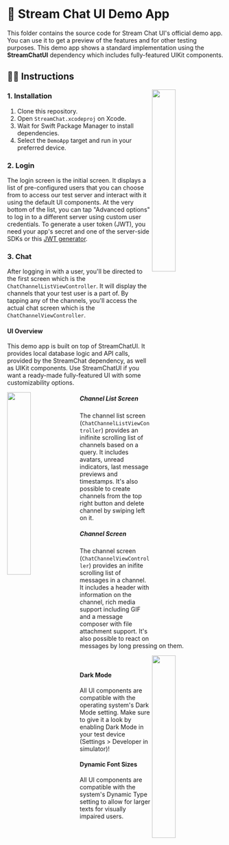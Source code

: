 # 📲 Stream Chat UI Demo App

This folder contains the source code for Stream Chat UI's official demo app. You can use it to get a preview of the features and for other testing purposes. This demo app shows a standard implementation using the **StreamChatUI** dependency which includes fully-featured UIKit components.

## 👩‍🏫 Instructions

<img align="right" src="https://i.imgur.com/8vhoAT8.png" width="33%" />

### 1. Installation

1. Clone this repository.
2. Open `StreamChat.xcodeproj` on Xcode.
3. Wait for Swift Package Manager to install dependencies.
4. Select the `DemoApp` target and run in your preferred device.

### 2. Login

The login screen is the initial screen. It displays a list of pre-configured users that you can choose from to access our test server and interact with it using the default UI components. At the very bottom of the list, you can tap "Advanced options" to log in to a different server using custom user credentials. To generate a user token (JWT), you need your app's secret and one of the server-side SDKs or this [JWT generator](https://getstream.io/chat/docs/token_generator/?language=js).

### 3. Chat

After logging in with a user, you'll be directed to the first screen which is the `ChatChannelListViewController`. It will display the channels that your test user is a part of. By tapping any of the channels, you'll access the actual chat screen which is the `ChatChannelViewController`.

#### UI Overview

This demo app is built on top of StreamChatUI. It provides local database logic and API calls, provided by the StreamChat dependency, as well as UIKit components. Use StreamChatUI if you want a ready-made
fully-featured UI with some customizability options.

<img align="left" src="https://i.imgur.com/SaVCtkc.png" width="33%" />

##### Channel List Screen

The channel list screen (`ChatChannelListViewController`) provides an inifinite scrolling list of channels based on a query. It includes avatars, unread indicators, last message previews and timestamps. It's also possible to create channels from the top right button and delete channel by swiping left on it.

##### Channel Screen

The channel screen (`ChatChannelViewController`) provides an inifite scrolling list of messages in a channel. It includes a header with information on the channel, rich media support including GIF and a message composer with file attachment support. It's also possible to react on messages by long pressing on them.

<img align="right" src="https://i.imgur.com/AFcKhNx.png" width="33%" />

<br />

#### Dark Mode

All UI components are compatible with the operating system's Dark Mode setting. Make sure to give it a look by enabling Dark Mode in your test device (Settings > Developer in simulator)!

#### Dynamic Font Sizes

All UI components are compatible with the system's Dynamic Type setting to allow for larger texts for visually impaired users.
